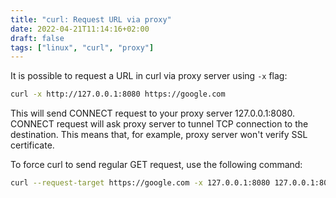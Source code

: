 ```yaml
---
title: "curl: Request URL via proxy"
date: 2022-04-21T11:14:16+02:00
draft: false
tags: ["linux", "curl", "proxy"]
---
```


It is possible to request a URL in curl via proxy server using `-x` flag:
```bash
curl -x http://127.0.0.1:8080 https://google.com
```

This will send CONNECT request to your proxy server 127.0.0.1:8080. CONNECT request
will ask proxy server to tunnel TCP connection to the destination. This means that, for example,
proxy server won't verify SSL certificate.

To force curl to send regular GET request, use the following command:
```bash
curl --request-target https://google.com -x 127.0.0.1:8080 127.0.0.1:8080
```
